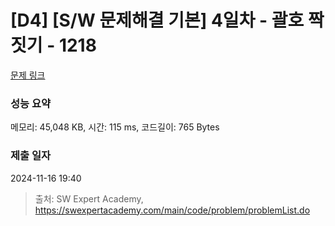# [D4] [S/W 문제해결 기본] 4일차 - 괄호 짝짓기 - 1218 

[문제 링크](https://swexpertacademy.com/main/code/problem/problemDetail.do?contestProbId=AV14eWb6AAkCFAYD) 

### 성능 요약

메모리: 45,048 KB, 시간: 115 ms, 코드길이: 765 Bytes

### 제출 일자

2024-11-16 19:40



> 출처: SW Expert Academy, https://swexpertacademy.com/main/code/problem/problemList.do